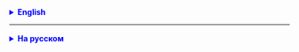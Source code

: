 <details style="margin-top: 16px">
  <summary style="cursor: pointer; color: blue;"><b>English</b></summary>

## Intro

- Previously, we checked the correct operation of the methods we created by executing several times application, with
  different sets of source data, and comparing the result obtained in the console with the expected. It is very
  uncomfortable. For example, any code change requires repeating the entire repeat the above procedure. There are
  special
  libraries that make it easier and automate this process. One of the most popular for Java is JUnit

- Working with JUnit involves creating a class with tests and setting it up. In the class, we can specify objects to be
  tested and the necessary data as fields. In the method marked with the @BeforeEach annotation, we give initial
  settings
  to the object under test. And in methods marked with the @Test annotation, we write code that checks the object under
  test. Checks are carried out using methods starting with the word assert... (which exist a large number for all
  cases),
  and taking the obtained result and the expected one for comparison. All specified methods and annotations are provided
  by the JUnit library. Each method marked with the @Test annotation is essentially a separate “main”.

Sure, here is the updated lecture material in English:

## What is JUnit?

JUnit is a framework for unit testing in Java that helps developers verify the correctness of individual pieces of
code (units). It is designed to simplify the process of creating and running test scenarios for your code.

**Key Concepts of JUnit:**

1. **JUnit Annotations:** JUnit uses annotations to define test methods. Two main annotations are `@Test`, which marks a
   method as a test, and `@Before` / `@After`, which are executed before and after each test.

2. **Assertions:** To check expected test results, use methods from the `org.junit.Assert` class or its static imports,
   such as `assertEquals`, `assertTrue`, `assertFalse`, and others.

3. **Test Suites:** You can group tests into classes and packages using the `@RunWith` and `@Suite` annotations.

**Testing Scenarios**

**Positive Testing:**

Positive testing is a methodology for verifying the functionality of a program for correctness within expected and
permissible scenarios. In this case, tests are performed using input data that align with the expected conditions of the
program's usage.

Examples of positive tests:

- Checking the addition of two positive numbers.
- Verifying login to a system with correct credentials.
- Ensuring that a web page opens without errors with a valid URL.

**Negative Testing:**

Negative testing is aimed at examining how a program handles invalid or incorrect data and scenarios. The goal of
negative testing is to detect and verify the correctness of error handling and exceptional situations.

Examples of negative tests:

- Attempting division by zero.
- Trying to log in to a system with incorrect credentials.
- Attempting to open a non-existent web page.

Positive and negative testing together provide comprehensive test coverage and ensure that your software functions
correctly in both expected and unexpected scenarios.

## Key Methods of the Assertions Class in JUnit:**

Certainly, here are the main methods of the Assertions class in tabular form:

| Method                                          | Description                                                                    |
|-------------------------------------------------|--------------------------------------------------------------------------------|
| `assertEquals(expected, actual)`                | Checks that `expected` is equal to `actual`.                                   |
| `assertNotEquals(expected, actual)`             | Checks that `expected` is not equal to `actual`.                               |
| `assertTrue(condition)`                         | Checks that `condition` is true.                                               |
| `assertFalse(condition)`                        | Checks that `condition` is false.                                              |
| `assertNull(object)`                            | Checks that `object` is `null`.                                                |
| `assertNotNull(object)`                         | Checks that `object` is not `null`.                                            |
| `assertArrayEquals(expectedArray, actualArray)` | Checks that two arrays `expectedArray` and `actualArray` are equal in content. |

**Naming Test Methods (Test Cases) in JUnit:**

Good naming of test methods is important to understand their purpose without analyzing the code. Here are some
recommendations:

- Use meaningful names that reflect the essence of the test.
- Start test names with verbs like "test" or "verify."
- Use underscores or camelCase.
- Be specific and avoid generic names like "test1" or "test2."

Examples of correctly named test methods:

- `testAdditionWithPositiveNumbers`
- `testDivisionByZero`
- `testInvalidInputHandling`

## Practical Assignments for Learning

**Assignment 1:** Create a class `Calculator` that contains methods for performing mathematical operations (addition,
subtraction, multiplication, division, etc.). Write unit tests for these methods, checking the correctness of the
results using JUnit assertions.

**Assignment 2:** Create a class `StringUtils` that contains methods for working with strings (e.g., concatenating
strings, searching for substrings, etc.). Write tests for these methods with different input data and expected results.

**Remember**, good testing includes both positive and negative tests to ensure that your code works correctly in all
scenarios.

</details>

<hr>

<details style="margin-top: 16px">
  <summary style="cursor: pointer; color: blue;"><b>На русском</b></summary>

## Intro

- Ранее мы проверяли правильность работы созданных нами методов, выполняя несколько раз аппликацию, с различными
  наборами
  исходных данных, и сравнивая результат полученный в консоли с ожидаемым. Это очень не удобно. Например любое изменение
  кода, требует повторения всей вышеописанной процедуры заново. Существуют специальные библиотеки, которые позволяют
  облегчить и автоматизировать этот процесс. Одна из самых популярных для Java, это JUnit

- Работа с JUnit заключается в создании класса с тестами и настройке его. В классе в качестве полей мы можем указать
  объекты для тестирования и необходимые данные. В методе помеченном аннотацией @BeforeEach мы даем начальные настройки
  тестируемому объекту. А в методах помеченных аннотацией @Test мы пишем код проверяющий тестируемый объект. Проверки
  осуществляются при помощи методов начинающихся со слова assert... (которых существует большое колличество на все
  случаи), и принимающих для сравнения полученный результат и ожидаемый. Все указанные методы и аннотации
  предоставляются
  библиотекой JUnit. Каждый метод помеченный аннотацией @Test, по сути является отдельным "мейном".

## **Зачем нужны юнит-тесты:**

1. **Обеспечение качества кода:** Проверяют, работает ли код правильно.
2. **Улучшение структуры кода:** Заставляют делать код более модульным и чистым.
3 **Предотвращение регрессий:** Помогают избегать ошибок после изменений.
4 **Экономия времени и ресурсов:** Позволяют выявлять проблемы раньше.
5 **Повышение уверенности:** Делают код надежным.


**Пример:**

Представьте, что вы разрабатываете программное обеспечение для автомобильной системы управления двигателем. Эта система
контролирует множество параметров, включая топливо, температуру и выхлопные газы, чтобы обеспечить безопасную и
эффективную работу двигателя. Важно, чтобы эта система работала без сбоев, чтобы предотвратить потенциально опасные
ситуации.

**Без юнит-тестов:**

- Если вы не пишете юнит-тесты, вы можете внести изменения в код системы управления двигателем, не замечая, что они
  повредили какой-то аспект работы системы.

- Это может привести к тому, что двигатель начнет работать некорректно, но проблема не будет обнаружена до тех пор, пока
  автомобиль не будет на дороге, что может стать серьезной угрозой безопасности.

**С юнит-тестами:**

- Если вы напишете юнит-тесты для каждой функции в системе управления двигателем, вы сможете обнаруживать ошибки на
  ранних стадиях разработки.

- Например, если после изменения кода один из тестов начнет завершаться неудачей, это будет сигналом, что что-то не так
  с работой системы.

- Вы сможете легко найти и исправить ошибку до того, как она повлечет за собой серьезные проблемы.

Таким образом, юнит-тесты помогают обеспечивать безопасность и надежность автомобильных систем, а также предотвращать
потенциально опасные ситуации на дороге.

## Что такое JUnit?

**JUnit** - это фреймворк для юнит-тестирования (_англ. unit testing_) в Java, который помогает разработчикам проверять
правильность
функционирования отдельных частей кода (юнитов). Он спроектирован так, чтобы облегчить процесс создания и запуска
тестовых сценариев для вашего кода.

**Основные концепции JUnit:**

1. **Аннотации JUnit:** JUnit использует аннотации для определения тестовых методов. Две основные аннотации - `@Test`,
   которая помечает метод как тестовый, и `@Before` / `@After`, которые выполняются перед и после каждого теста.

2. **Утверждения (Assertions):** Для проверки ожидаемых результатов тестов используйте методы из
   класса `org.junit.Assert` или его статические импорты, например, `assertEquals`, `assertTrue`, `assertFalse` и
   другие.

3. **Тестовые наборы:** Вы можете группировать тесты в классы и пакеты с использованием аннотации `@RunWith` и `@Suite`.

## Сценарии тестирования

### Позитивное тестирование (Positive Testing):**

**Позитивное тестирование** - это методика проверки функциональности программы на правильность выполнения в рамках
ожидаемых
и допустимых сценариев. В этом случае тесты выполняются с использованием входных данных, которые соответствуют ожидаемым
условиям использования программы.

Примеры позитивных тестов:

- Проверка сложения двух положительных чисел.
- Проверка входа в систему с корректными учетными данными.
- Проверка, что веб-страница открывается без ошибок при корректном URL.

### Негативное тестирование (Negative Testing):

**Негативное тестирование** - это направлено на проверку того, как программа обрабатывает недопустимые или некорректные
данные и
сценарии. Целью негативного тестирования является обнаружение и проверка на корректность обработки ошибок и
исключительных ситуаций.

Примеры негативных тестов:

- Попытка деления на ноль.
- Попытка входа в систему с неправильными учетными данными.
- Попытка открыть несуществующую веб-страницу.

**Позитивное и негативное тестирование вместе обеспечивают полное покрытие тестами и помогают убедиться, что ваше
программное обеспечение работает как в ожидаемых, так и в непредвиденных сценариях.**

## Основные методы класса Assertions в JUnit:

Конечно, вот основные методы класса Assertions в виде таблицы:

| Метод                                           | Описание                                                           |
|-------------------------------------------------|--------------------------------------------------------------------|
| `assertEquals(expected, actual)`                | Проверяет, что `expected` равно `actual`.                          |
| `assertNotEquals(expected, actual)`             | Проверяет, что `expected` не равно `actual`.                       |
| `assertTrue(condition)`                         | Проверяет, что `condition` истинно.                                |
| `assertFalse(condition)`                        | Проверяет, что `condition` ложно.                                  |
| `assertNull(object)`                            | Проверяет, что `object` является `null`.                           |
| `assertNotNull(object)`                         | Проверяет, что `object` не является `null`.                        |
| `assertArrayEquals(expectedArray, actualArray)` | Проверяет, что два массива expected и actual равны по содержимому. |

**Именование тестовых методов (шестерни) в JUnit:**

Хорошее именование тестовых методов важно для понимания их назначения без необходимости анализа кода. Вот рекомендации:

- Используйте осмысленные имена, отражающие суть теста.
- Начинайте имена тестов с глаголов, таких как "test" или "verify".
- Используйте подчеркивания или camelCase.
- Будьте специфичны и избегайте общих имен, таких как "test1" или "test2".

Примеры правильного именования тестовых методов:

- `testAdditionWithPositiveNumbers`
- `testDivisionByZero`
- `testInvalidInputHandling`

## Практические задания для обучения

**Задание 1:** Создайте класс `Calculator`, который содержит методы для выполнения математических операций (сложение,
вычитание, умножение, деление и т. д.). Напишите юнит-тесты для этих методов, проверяя правильность результатов с
использованием утверждений JUnit.

**Задание 2:** Создайте класс `StringUtils`, который содержит методы для работы со строками (например, конкатенация
строк, поиск подстроки и т. д.). Напишите тесты для этих методов с разными входными данными и ожидаемыми результатами.

**Помните**, что хорошее тестирование включает в себя как позитивные, так и негативные тесты, чтобы убедиться, что ваш
код работает правильно во всех сценариях.

## Полезные ссылки:

User Guide - https://junit.org/junit5/docs/current/user-guide/index.html
How to set up JUnit for your project - https://www.jetbrains.com/help/idea/junit.html

</details>
